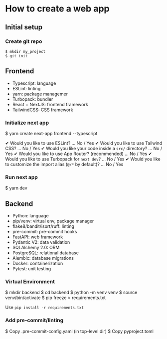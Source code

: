 # How to create a web app

## Initial setup

### Create git repo
```
$ mkdir my_project
$ git init
```


## Frontend

- Typescript: language
- ESLint: linting
- yarn: package managemer
- Turbopack: bundler
- React + NextJS: frontend framework
- TailwindCSS: CSS framework

### Initialize next app
$ yarn create next-app frontend --typescript

✔ Would you like to use ESLint? … No / Yes
✔ Would you like to use Tailwind CSS? … No / Yes
✔ Would you like your code inside a `src/` directory? … No / Yes
✔ Would you like to use App Router? (recommended) … No / Yes
✔ Would you like to use Turbopack for `next dev`? … No / Yes
✔ Would you like to customize the import alias (`@/*` by default)? … No / Yes

### Run next app
$ yarn dev

## Backend

- Python: language
- pip/venv: virtual env, package manager
- flake8/bandit/isort/ruff: linting
- pre-commit: pre-commit hooks
- FastAPI: web framework
- Pydantic V2: data validation
- SQLAlchemy 2.0: ORM
- PostgreSQL: relational database
- Alembic: database migrations
- Docker: containerization
- Pytest: unit testing

### Virtual Environment

$ mkdir backend
$ cd backend
$ python -m venv venv
$ source venv/bin/activate
$ pip freeze > requirements.txt

Use `pip install -r requirements.txt`

### Add pre-commit/linting

$ Copy .pre-commit-config.yaml (in top-level dir)
$ Copy pyproject.toml
